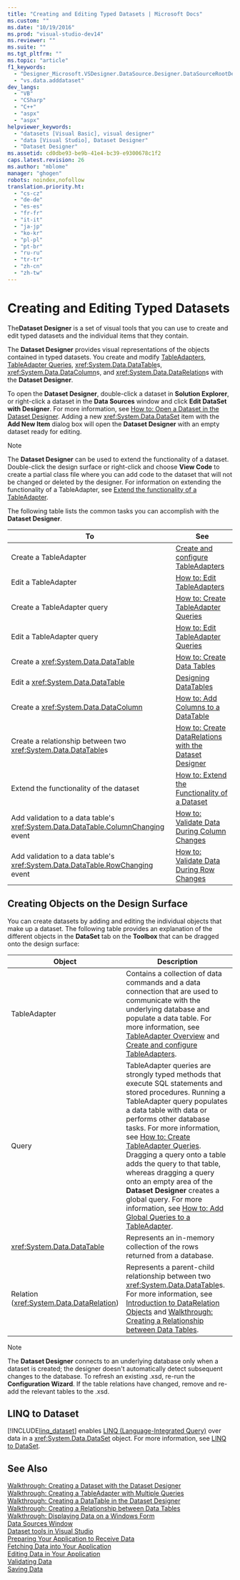 ```yaml
---
title: "Creating and Editing Typed Datasets | Microsoft Docs"
ms.custom: ""
ms.date: "10/19/2016"
ms.prod: "visual-studio-dev14"
ms.reviewer: ""
ms.suite: ""
ms.tgt_pltfrm: ""
ms.topic: "article"
f1_keywords: 
  - "Designer_Microsoft.VSDesigner.DataSource.Designer.DataSourceRootDesigner"
  - "vs.data.adddataset"
dev_langs: 
  - "VB"
  - "CSharp"
  - "C++"
  - "aspx"
  - "aspx"
helpviewer_keywords: 
  - "datasets [Visual Basic], visual designer"
  - "data [Visual Studio], Dataset Designer"
  - "Dataset Designer"
ms.assetid: cd0dbe93-be9b-41e4-bc39-e9300678c1f2
caps.latest.revision: 26
ms.author: "mblome"
manager: "ghogen"
robots: noindex,nofollow
translation.priority.ht: 
  - "cs-cz"
  - "de-de"
  - "es-es"
  - "fr-fr"
  - "it-it"
  - "ja-jp"
  - "ko-kr"
  - "pl-pl"
  - "pt-br"
  - "ru-ru"
  - "tr-tr"
  - "zh-cn"
  - "zh-tw"
---
```

# Creating and Editing Typed Datasets
The**Dataset Designer** is a set of visual tools that you can use to create and edit typed datasets and the individual items that they contain.  
  
 The **Dataset Designer** provides visual representations of the objects contained in typed datasets. You create and modify [TableAdapters](../data-tools/tableadapter-overview.md), [TableAdapter Queries](../data-tools/how-to--create-tableadapter-queries.md), <xref:System.Data.DataTable>s, <xref:System.Data.DataColumn>s, and <xref:System.Data.DataRelation>s with the **Dataset Designer**.  
  
 To open the **Dataset Designer**, double-click a dataset in **Solution Explorer**, or right-click a dataset in the **Data Sources** window and click **Edit DataSet with Designer**. For more information, see [How to: Open a Dataset in the Dataset Designer](../Topic/How%20to:%20Open%20a%20Dataset%20in%20the%20Dataset%20Designer.md). Adding a new <xref:System.Data.DataSet> item with the **Add New Item** dialog box will open the **Dataset Designer** with an empty dataset ready for editing.  
  
> [!NOTE]
>  The **Dataset Designer** can be used to extend the functionality of a dataset. Double-click the design surface or right-click and choose **View Code** to create a partial class file where you can add code to the dataset that will not be changed or deleted by the designer. For information on extending the functionality of a TableAdapter, see [Extend the functionality of a TableAdapter](../data-tools/extend-the-functionality-of-a-tableadapter.md).  
  
 The following table lists the common tasks you can accomplish with the **Dataset Designer**.  
  
|To|See|  
|--------|---------|  
|Create a TableAdapter|[Create and configure TableAdapters](../data-tools/create-and-configure-tableadapters.md)|  
|Edit a TableAdapter|[How to: Edit TableAdapters](../Topic/How%20to:%20Edit%20TableAdapters.md)|  
|Create a TableAdapter query|[How to: Create TableAdapter Queries](../data-tools/how-to--create-tableadapter-queries.md)|  
|Edit a TableAdapter query|[How to: Edit TableAdapter Queries](../data-tools/how-to--edit-tableadapter-queries.md)|  
|Create a <xref:System.Data.DataTable>|[How to: Create Data Tables](../data-tools/how-to--create-data-tables.md)|  
|Edit a <xref:System.Data.DataTable>|[Designing DataTables](../data-tools/designing-datatables.md)|  
|Create a <xref:System.Data.DataColumn>|[How to: Add Columns to a DataTable](../Topic/How%20to:%20Add%20Columns%20to%20a%20DataTable.md)|  
|Create a relationship between two <xref:System.Data.DataTable>s|[How to: Create DataRelations with the Dataset Designer](../Topic/How%20to:%20Create%20DataRelations%20with%20the%20Dataset%20Designer.md)|  
|Extend the functionality of the dataset|[How to: Extend the Functionality of a Dataset](../Topic/How%20to:%20Extend%20the%20Functionality%20of%20a%20Dataset.md)|  
|Add validation to a data table's <xref:System.Data.DataTable.ColumnChanging> event|[How to: Validate Data During Column Changes](../Topic/How%20to:%20Validate%20Data%20During%20Column%20Changes.md)|  
|Add validation to a data table's <xref:System.Data.DataTable.RowChanging> event|[How to: Validate Data During Row Changes](../Topic/How%20to:%20Validate%20Data%20During%20Row%20Changes.md)|  
  
## Creating Objects on the Design Surface  
 You can create datasets by adding and editing the individual objects that make up a dataset. The following table provides an explanation of the different objects in the **DataSet** tab on the **Toolbox** that can be dragged onto the design surface:  
  
|Object|Description|  
|------------|-----------------|  
|TableAdapter|Contains a collection of data commands and a data connection that are used to communicate with the underlying database and populate a data table. For more information, see [TableAdapter Overview](../data-tools/tableadapter-overview.md) and [Create and configure TableAdapters](../data-tools/create-and-configure-tableadapters.md).|  
|Query|TableAdapter queries are strongly typed methods that execute SQL statements and stored procedures. Running a TableAdapter query populates a data table with data or performs other database tasks. For more information, see [How to: Create TableAdapter Queries](../data-tools/how-to--create-tableadapter-queries.md). Dragging a query onto a table adds the query to that table, whereas dragging a query onto an empty area of the **Dataset Designer** creates a global query. For more information, see [How to: Add Global Queries to a TableAdapter](../data-tools/how-to--add-global-queries-to-a-tableadapter.md).|  
|<xref:System.Data.DataTable>|Represents an in-memory collection of the rows returned from a database.|  
|Relation (<xref:System.Data.DataRelation>)|Represents a parent-child relationship between two <xref:System.Data.DataTable>s. For more information, see [Introduction to DataRelation Objects](../Topic/Introduction%20to%20DataRelation%20Objects.md) and [Walkthrough: Creating a Relationship between Data Tables](../Topic/Walkthrough:%20Creating%20a%20Relationship%20between%20Data%20Tables.md).|  
  
> [!NOTE]
>  The **Dataset Designer** connects to an underlying database only when a dataset is created; the designer doesn't automatically detect subsequent changes to the database. To refresh an existing .xsd, re-run the **Configuration Wizard**. If the table relations have changed, remove and re-add the relevant tables to the .xsd.  
  
## LINQ to Dataset  
 [!INCLUDE[linq_dataset](../data-tools/includes/linq_dataset_md.md)] enables [LINQ (Language-Integrated Query)](../Topic/LINQ%20\(Language-Integrated%20Query\).md) over data in a <xref:System.Data.DataSet> object. For more information, see [LINQ to DataSet](../Topic/LINQ%20to%20DataSet.md).  
  
## See Also  
 [Walkthrough: Creating a Dataset with the Dataset Designer](../data-tools/walkthrough--creating-a-dataset-with-the-dataset-designer.md)   
 [Walkthrough: Creating a TableAdapter with Multiple Queries](../data-tools/walkthrough--creating-a-tableadapter-with-multiple-queries.md)   
 [Walkthrough: Creating a DataTable in the Dataset Designer](../data-tools/walkthrough--creating-a-datatable-in-the-dataset-designer.md)   
 [Walkthrough: Creating a Relationship between Data Tables](../Topic/Walkthrough:%20Creating%20a%20Relationship%20between%20Data%20Tables.md)   
 [Walkthrough: Displaying Data on a Windows Form](../data-tools/walkthrough--displaying-data-on-a-windows-form.md)   
 [Data Sources Window](../Topic/Data%20Sources%20Window.md)   
 [Dataset tools in Visual Studio](../data-tools/dataset-tools-in-visual-studio.md)   
 [Preparing Your Application to Receive Data](../Topic/Preparing%20Your%20Application%20to%20Receive%20Data.md)   
 [Fetching Data into Your Application](../data-tools/fetching-data-into-your-application.md)   
 [Editing Data in Your Application](../data-tools/editing-data-in-your-application.md)   
 [Validating Data](../Topic/Validating%20Data.md)   
 [Saving Data](../data-tools/saving-data.md)